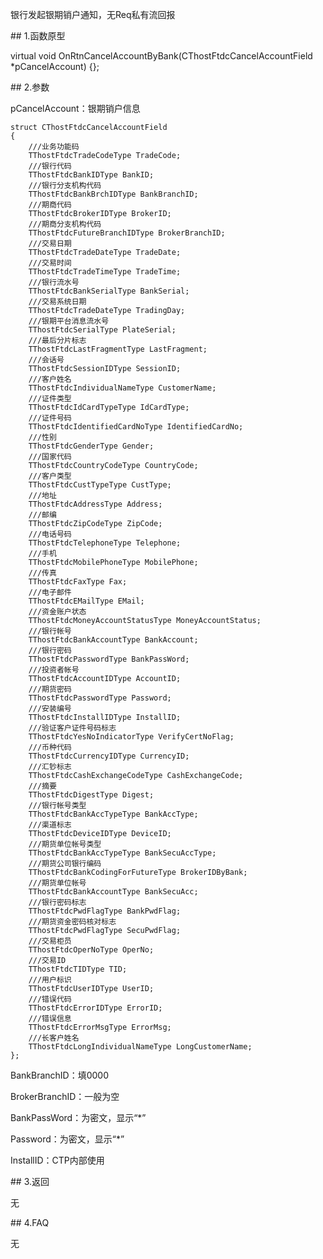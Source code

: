 <p>银行发起银期销户通知，无Req私有流回报</p>
<span class="anchor" id="09b677ca-cd9c-410e-ae7f-b49d864756b9"></span>
## 1.函数原型
<p>virtual void OnRtnCancelAccountByBank(CThostFtdcCancelAccountField *pCancelAccount) {};</p>
<span class="anchor" id="c80aac93-44d4-4773-bfa2-7867edd38489"></span>
## 2.参数
<p>pCancelAccount：银期销户信息</p>
<pre><code>struct CThostFtdcCancelAccountField
{
    ///业务功能码
    TThostFtdcTradeCodeType TradeCode;
    ///银行代码
    TThostFtdcBankIDType BankID;
    ///银行分支机构代码
    TThostFtdcBankBrchIDType BankBranchID;
    ///期商代码
    TThostFtdcBrokerIDType BrokerID;
    ///期商分支机构代码
    TThostFtdcFutureBranchIDType BrokerBranchID;
    ///交易日期
    TThostFtdcTradeDateType TradeDate;
    ///交易时间
    TThostFtdcTradeTimeType TradeTime;
    ///银行流水号
    TThostFtdcBankSerialType BankSerial;
    ///交易系统日期 
    TThostFtdcTradeDateType TradingDay;
    ///银期平台消息流水号
    TThostFtdcSerialType PlateSerial;
    ///最后分片标志
    TThostFtdcLastFragmentType LastFragment;
    ///会话号
    TThostFtdcSessionIDType SessionID;
    ///客户姓名
    TThostFtdcIndividualNameType CustomerName;
    ///证件类型
    TThostFtdcIdCardTypeType IdCardType;
    ///证件号码
    TThostFtdcIdentifiedCardNoType IdentifiedCardNo;
    ///性别
    TThostFtdcGenderType Gender;
    ///国家代码
    TThostFtdcCountryCodeType CountryCode;
    ///客户类型
    TThostFtdcCustTypeType CustType;
    ///地址
    TThostFtdcAddressType Address;
    ///邮编
    TThostFtdcZipCodeType ZipCode;
    ///电话号码
    TThostFtdcTelephoneType Telephone;
    ///手机
    TThostFtdcMobilePhoneType MobilePhone;
    ///传真
    TThostFtdcFaxType Fax;
    ///电子邮件
    TThostFtdcEMailType EMail;
    ///资金账户状态
    TThostFtdcMoneyAccountStatusType MoneyAccountStatus;
    ///银行帐号
    TThostFtdcBankAccountType BankAccount;
    ///银行密码
    TThostFtdcPasswordType BankPassWord;
    ///投资者帐号
    TThostFtdcAccountIDType AccountID;
    ///期货密码
    TThostFtdcPasswordType Password;
    ///安装编号
    TThostFtdcInstallIDType InstallID;
    ///验证客户证件号码标志
    TThostFtdcYesNoIndicatorType VerifyCertNoFlag;
    ///币种代码
    TThostFtdcCurrencyIDType CurrencyID;
    ///汇钞标志
    TThostFtdcCashExchangeCodeType CashExchangeCode;
    ///摘要
    TThostFtdcDigestType Digest;
    ///银行帐号类型
    TThostFtdcBankAccTypeType BankAccType;
    ///渠道标志
    TThostFtdcDeviceIDType DeviceID;
    ///期货单位帐号类型
    TThostFtdcBankAccTypeType BankSecuAccType;
    ///期货公司银行编码
    TThostFtdcBankCodingForFutureType BrokerIDByBank;
    ///期货单位帐号
    TThostFtdcBankAccountType BankSecuAcc;
    ///银行密码标志
    TThostFtdcPwdFlagType BankPwdFlag;
    ///期货资金密码核对标志
    TThostFtdcPwdFlagType SecuPwdFlag;
    ///交易柜员
    TThostFtdcOperNoType OperNo;
    ///交易ID
    TThostFtdcTIDType TID;
    ///用户标识
    TThostFtdcUserIDType UserID;
    ///错误代码
    TThostFtdcErrorIDType ErrorID;
    ///错误信息
    TThostFtdcErrorMsgType ErrorMsg;
    ///长客户姓名
    TThostFtdcLongIndividualNameType LongCustomerName;
};
</code></pre>
<p>BankBranchID：填0000</p>
<p>BrokerBranchID：一般为空</p>
<p>BankPassWord：为密文，显示“*”</p>
<p>Password：为密文，显示“*”</p>
<p>InstallID：CTP内部使用</p>
<span class="anchor" id="a9d7b042-8748-4c94-936c-ef7bc89e3276"></span>
## 3.返回
<p>无</p>
<span class="anchor" id="27b06108-9cfc-4266-82bb-e730d413437e"></span>
## 4.FAQ
<p>无</p>
